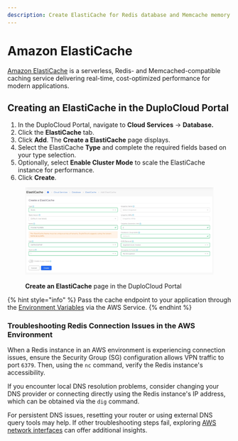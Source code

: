 ```yaml
---
description: Create ElastiCache for Redis database and Memcache memory caching
---
```


# Amazon ElastiCache

[Amazon ElastiCache](https://aws.amazon.com/elasticache/features/) is a serverless, Redis- and Memcached-compatible caching service delivering real-time, cost-optimized performance for modern applications.

## Creating an ElastiCache in the DuploCloud Portal

1. In the DuploCloud Portal, navigate to **Cloud Services** -> **Database.**
2. Click the **ElastiCache** tab.
3. Click **Add**. The **Create a ElastiCache** page displays.
4. Select the ElastiCache **Type** and complete the required fields based on your type selection.
5. Optionally, select **Enable Cluster Mode** to scale the ElastiCache instance for performance.
6. Click **Create**.

<figure><img src="../../../.gitbook/assets/screenshot-nimbusweb.me-2024.02.19-16_56_48.png" alt=""><figcaption><p><strong>Create an ElastiCache</strong> page in the DuploCloud Portal</p></figcaption></figure>

{% hint style="info" %}
Pass the cache endpoint to your application through the [Environment Variables](../containers/passing-config-and-secrets.md) via the AWS Service.
{% endhint %}

### Troubleshooting Redis Connection Issues in the AWS Environment

When a Redis instance in an AWS environment is experiencing connection issues, ensure the Security Group (SG) configuration allows VPN traffic to port `6379`. Then, using the `nc` command, verify the Redis instance's accessibility.

If you encounter local DNS resolution problems, consider changing your DNS provider or connecting directly using the Redis instance's IP address, which can be obtained via the `dig` command.&#x20;

For persistent DNS issues, resetting your router or using external DNS query tools may help. If other troubleshooting steps fail, exploring [AWS network interfaces](https://docs.aws.amazon.com/AWSEC2/latest/UserGuide/using-eni.html) can offer additional insights.
